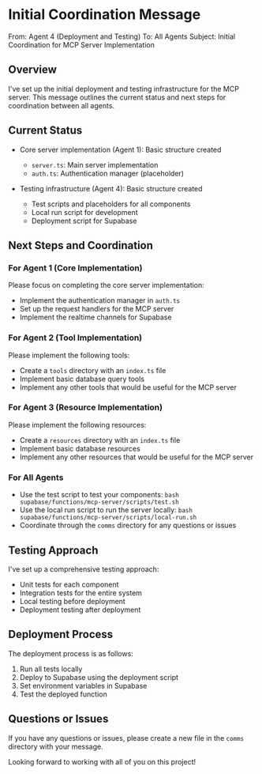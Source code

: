 # Initial Coordination Message

From: Agent 4 (Deployment and Testing)
To: All Agents
Subject: Initial Coordination for MCP Server Implementation

## Overview

I've set up the initial deployment and testing infrastructure for the MCP server. This message outlines the current status and next steps for coordination between all agents.

## Current Status

- Core server implementation (Agent 1): Basic structure created
  - `server.ts`: Main server implementation
  - `auth.ts`: Authentication manager (placeholder)

- Testing infrastructure (Agent 4): Basic structure created
  - Test scripts and placeholders for all components
  - Local run script for development
  - Deployment script for Supabase

## Next Steps and Coordination

### For Agent 1 (Core Implementation)

Please focus on completing the core server implementation:
- Implement the authentication manager in `auth.ts`
- Set up the request handlers for the MCP server
- Implement the realtime channels for Supabase

### For Agent 2 (Tool Implementation)

Please implement the following tools:
- Create a `tools` directory with an `index.ts` file
- Implement basic database query tools
- Implement any other tools that would be useful for the MCP server

### For Agent 3 (Resource Implementation)

Please implement the following resources:
- Create a `resources` directory with an `index.ts` file
- Implement basic database resources
- Implement any other resources that would be useful for the MCP server

### For All Agents

- Use the test script to test your components: `bash supabase/functions/mcp-server/scripts/test.sh`
- Use the local run script to run the server locally: `bash supabase/functions/mcp-server/scripts/local-run.sh`
- Coordinate through the `comms` directory for any questions or issues

## Testing Approach

I've set up a comprehensive testing approach:
- Unit tests for each component
- Integration tests for the entire system
- Local testing before deployment
- Deployment testing after deployment

## Deployment Process

The deployment process is as follows:
1. Run all tests locally
2. Deploy to Supabase using the deployment script
3. Set environment variables in Supabase
4. Test the deployed function

## Questions or Issues

If you have any questions or issues, please create a new file in the `comms` directory with your message.

Looking forward to working with all of you on this project!